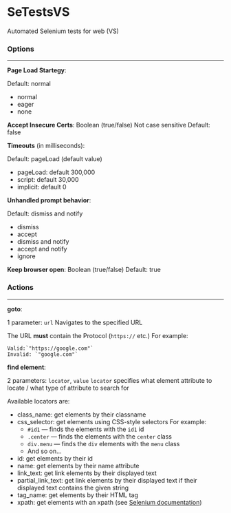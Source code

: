 # SeTestsVS

Automated Selenium tests for web (VS)

### Options

---

**Page Load Startegy**:

Default: normal

* normal
* eager
* none

**Accept Insecure Certs**:
Boolean (true/false)
Not case sensitive
Default: false

**Timeouts** (in milliseconds):

Default: pageLoad (default value)

* pageLoad: default 300,000
* script: default 30,000
* implicit: default 0

**Unhandled prompt behavior**:

Default: dismiss and notify

* dismiss
* accept
* dismiss and notify
* accept and notify
* ignore

**Keep browser open**:
Boolean (true/false)
Default: true

### Actions

---

**goto**:

1 parameter: `url`
Navigates to the specified URL

The URL **must** contain the Protocol (`https://` etc.)
For example:

    Valid:`"https://google.com"`
    Invalid: `"google.com"`

**find element**:

2 parameters: `locator`, `value`
`locator` specifies what element attribute to locate / what type of attribute to search for

Available locators are:

* class_name: get elements by their classname
* css_selector: get elements using CSS-style selectors
  For example:
  * `#id1` — finds the elements with the `id1` id
  * `.center` — finds the elements with the `center` class
  * `div.menu` — finds the `div` elements with the `menu` class
  * And so on...
* id: get elements by their id
* name: get elements by their name attribute
* link_text: get link elements by their displayed text
* partial_link_text: get link elements by their displayed text if their displayed text contains the given string
* tag_name: get elements by their HTML tag
* xpath: get elements with an xpath (see [Selenium documentation](https://www.selenium.dev/documentation/webdriver/elements/locators/#xpath))
